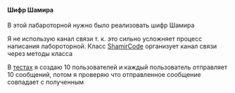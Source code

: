 #### Шифр Шамира
В этой лабароторной нужно было реализовать шифр Шамира

Я не использую канал связи т. к. это сильно усложняет процесс написания лабороторной. Класс [ShamirCode](/src/main/kotlin/ru/leidenn/lab/cryptography/ShamirCode.kt) организует канал связи через методы класса

В [тестах](/src/test/kotlin/ru/leidenn/lab/cryptography/ShamirCodeTest.kt) я создаю 10 пользователей и каждый пользователь отправляет 10 сообщений, потом я проверяю что отправленное сообщение совпадает с полученным


